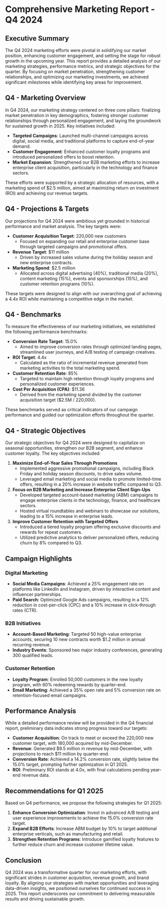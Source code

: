 # Comprehensive Marketing Report - Q4 2024

## Executive Summary
The Q4 2024 marketing efforts were pivotal in solidifying our market position, enhancing customer engagement, and setting the stage for robust growth in the upcoming year. This report provides a detailed analysis of our marketing strategies, performance metrics, and strategic objectives for the quarter. By focusing on market penetration, strengthening customer relationships, and optimizing our marketing investments, we achieved significant milestones while identifying key areas for improvement.

## Q4 - Marketing Overview
In Q4 2024, our marketing strategy centered on three core pillars: finalizing market penetration in key demographics, fostering stronger customer relationships through personalized engagement, and laying the groundwork for sustained growth in 2025. Key initiatives included:

- **Targeted Campaigns**: Launched multi-channel campaigns across digital, social media, and traditional platforms to capture end-of-year demand.
- **Customer Engagement**: Enhanced customer loyalty programs and introduced personalized offers to boost retention.
- **Market Expansion**: Strengthened our B2B marketing efforts to increase enterprise client acquisition, particularly in the technology and finance sectors.

These efforts were supported by a strategic allocation of resources, with a marketing spend of $2.5 million, aimed at maximizing return on investment (ROI) and achieving our revenue targets.

## Q4 - Projections & Targets
Our projections for Q4 2024 were ambitious yet grounded in historical performance and market analysis. The key targets were:

- **Customer Acquisition Target**: 220,000 new customers
  - Focused on expanding our retail and enterprise customer base through targeted campaigns and promotional offers.
- **Revenue Target**: $11 million
  - Driven by increased sales volume during the holiday season and new enterprise contracts.
- **Marketing Spend**: $2.5 million
  - Allocated across digital advertising (40%), traditional media (20%), content marketing (15%), events and sponsorships (15%), and customer retention programs (10%).

These targets were designed to align with our overarching goal of achieving a 4.4x ROI while maintaining a competitive edge in the market.

## Q4 - Benchmarks
To measure the effectiveness of our marketing initiatives, we established the following performance benchmarks:

- **Conversion Rate Target**: 15.0%
  - Aimed to improve conversion rates through optimized landing pages, streamlined user journeys, and A/B testing of campaign creatives.
- **ROI Target**: 4.4x
  - Calculated as the ratio of incremental revenue generated from marketing activities to the total marketing spend.
- **Customer Retention Rate**: 85%
  - Targeted to maintain high retention through loyalty programs and personalized customer experiences.
- **Cost Per Acquisition (CPA)**: $11.36
  - Derived from the marketing spend divided by the customer acquisition target ($2.5M / 220,000).

These benchmarks served as critical indicators of our campaign performance and guided our optimization efforts throughout the quarter.

## Q4 - Strategic Objectives
Our strategic objectives for Q4 2024 were designed to capitalize on seasonal opportunities, strengthen our B2B segment, and enhance customer loyalty. The key objectives included:

1. **Maximize End-of-Year Sales Through Promotions**
   - Implemented aggressive promotional campaigns, including Black Friday and holiday season discounts, to drive sales volume.
   - Leveraged email marketing and social media to promote limited-time offers, resulting in a 20% increase in website traffic compared to Q3.
2. **Focus on B2B Marketing and Increase Enterprise Client Sign-Ups**
   - Developed targeted account-based marketing (ABM) campaigns to engage enterprise clients in the technology, finance, and healthcare sectors.
   - Hosted virtual roundtables and webinars to showcase our solutions, leading to a 15% increase in enterprise leads.
3. **Improve Customer Retention with Targeted Offers**
   - Introduced a tiered loyalty program offering exclusive discounts and rewards for repeat customers.
   - Utilized predictive analytics to deliver personalized offers, reducing churn by 8% compared to Q3.

## Campaign Highlights
### Digital Marketing
- **Social Media Campaigns**: Achieved a 25% engagement rate on platforms like LinkedIn and Instagram, driven by interactive content and influencer partnerships.
- **Paid Search**: Optimized Google Ads campaigns, resulting in a 12% reduction in cost-per-click (CPC) and a 10% increase in click-through rates (CTR).

### B2B Initiatives
- **Account-Based Marketing**: Targeted 50 high-value enterprise accounts, securing 10 new contracts worth $1.2 million in annual recurring revenue.
- **Industry Events**: Sponsored two major industry conferences, generating 300 qualified leads.

### Customer Retention
- **Loyalty Program**: Enrolled 50,000 customers in the new loyalty program, with 60% redeeming rewards by quarter-end.
- **Email Marketing**: Achieved a 35% open rate and 5% conversion rate on retention-focused email campaigns.

## Performance Analysis
While a detailed performance review will be provided in the Q4 financial report, preliminary data indicates strong progress toward our targets:

- **Customer Acquisition**: On track to meet or exceed the 220,000 new customer target, with 180,000 acquired by mid-December.
- **Revenue**: Generated $9.5 million in revenue by mid-December, with projections to reach $11 million by quarter-end.
- **Conversion Rate**: Achieved a 14.2% conversion rate, slightly below the 15.0% target, prompting further optimization in Q1 2025.
- **ROI**: Preliminary ROI stands at 4.0x, with final calculations pending year-end revenue data.

## Recommendations for Q1 2025
Based on Q4 performance, we propose the following strategies for Q1 2025:

1. **Enhance Conversion Optimization**: Invest in advanced A/B testing and user experience improvements to achieve the 15.0% conversion rate target.
2. **Expand B2B Efforts**: Increase ABM budget by 10% to target additional enterprise verticals, such as manufacturing and retail.
3. **Strengthen Retention Programs**: Introduce gamified loyalty features to further reduce churn and increase customer lifetime value.

## Conclusion
Q4 2024 was a transformative quarter for our marketing efforts, with significant strides in customer acquisition, revenue growth, and brand loyalty. By aligning our strategies with market opportunities and leveraging data-driven insights, we positioned ourselves for continued success in 2025. This report underscores our commitment to delivering measurable results and driving sustainable growth.
